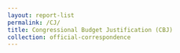 ```yaml
---
layout: report-list
permalink: /CJ/
title: Congressional Budget Justification (CBJ)
collection: official-correspondence
---
```

